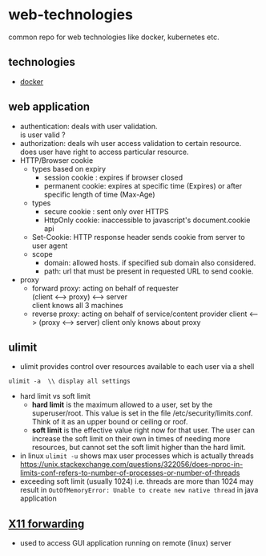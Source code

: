 # web-technologies
common repo for web technologies like docker, kubernetes etc.

## technologies
- [docker](https://github.com/sameermali/web-technologies/docker/docker.md)

## web application
- authentication: deals with user validation.  
  is user valid ?
- authorization: deals wih user access validation to certain resource.   
  does user have right to access particular resource. 
- HTTP/Browser cookie
  - types based on expiry
    - session cookie  : expires if browser closed
    - permanent cookie: expires at specific time (Expires) or after specific length of time (Max-Age)
  - types
    - secure cookie  : sent only over HTTPS
    - HttpOnly cookie: inaccessible to javascript's document.cookie api
  - Set-Cookie: HTTP response header sends cookie from server to user agent
  - scope
    - domain: allowed hosts. if specified sub domain also considered.
    - path: url that must be present in requested URL to send cookie.
- proxy
  - forward proxy: acting on behalf of requester  
    (client <--> proxy) <--> server  
    client knows all 3 machines
  - reverse proxy: acting on behalf of service/content provider
    client <--> (proxy <--> server)
    client only knows about proxy

## ulimit
- ulimit provides control over resources available to each user via a shell
```
ulimit -a  \\ display all settings
```
- hard limit vs soft limit  
  - **hard limit** is the maximum allowed to a user, set by the superuser/root. This value is set in the file /etc/security/limits.conf. Think of it as an upper bound or ceiling or roof.
  - **soft limit** is the effective value right now for that user. The user can increase the soft limit on their own in times of needing more resources, but cannot set the soft limit higher than the hard limit.
- in linux `ulimit -u` shows max user processes which is actually threads   
https://unix.stackexchange.com/questions/322056/does-nproc-in-limits-conf-refers-to-number-of-processes-or-number-of-threads
- exceeding soft limit (usually 1024) i.e. threads are more than 1024 may result in `OutOfMemoryError: Unable to create new native thread` in java application

## [X11 forwarding](https://www.youtube.com/watch?v=FlHVuA_98SA&ab_channel=Conda)
- used to access GUI application running on remote (linux) server
